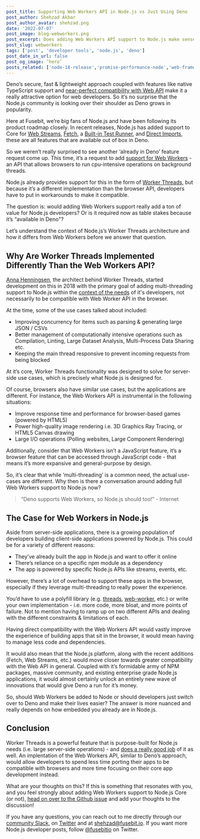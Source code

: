 ```yaml
---
post_title: Supporting Web Workers API in Node.js vs Just Using Deno 
post_author: Shehzad Akbar
post_author_avatar: shehzad.png
date: '2022-07-07'
post_image: blog-webworkers.png
post_excerpt: Does adding Web Workers API support to Node.js make sense given it already has Worker Threads? Or is it really only required now because it’s also “available in Deno"?
post_slug: webworkers
tags: ['post', 'developer tools', 'node.js', 'deno']
post_date_in_url: false
post_og_image: ‘hero’
posts_related: ['node-18-release','promise-performance-node','web-frameworks-plugins-architecture-overview']
---
```


Deno’s secure, fast & lightweight approach coupled with features like native TypeScript support and [near-perfect compatibility with Web API](https://deno.land/manual/runtime/web_platform_apis) make it a really attractive option for web developers. So it’s no surprise that the Node.js community is looking over their shoulder as Deno grows in popularity. 

Here at Fusebit, we’re big fans of Node.js and have been following its product roadmap closely. In recent releases, Node.js has added support to Core for [Web Streams](https://www.jasnell.me/posts/webstreams), [Fetch](https://fusebit.io/blog/node-fetch/), a [Built-in Test Runner](https://fusebit.io/blog/node-testing-comes-to-core/), and [Direct Imports](https://fusebit.io/blog/nodejs-https-imports/), these are all features that are available out of box in Deno.

So we weren’t really surprised to see another ‘already in Deno’ feature request come up. This time, it’s a request to add [support for Web Workers](https://github.com/nodejs/node/issues/43583) - an API that allows browsers to run cpu-intensive operations on background threads. 

Node.js already provides support for this in the form of [Worker Threads](https://nodejs.org/api/worker_threads.html), but because it’s a different implementation than the browser API, developers have to put in workarounds to make it compatible.

The question is: would adding Web Workers support really add a ton of value for Node.js developers? Or is it required now as table stakes because it’s “available in Deno"?

Let’s understand the context of Node.js’s Worker Threads architecture and how it differs from Web Workers before we answer that question.

##  Why Are Worker Threads Implemented Differently Than the Web Workers API?

[Anna Henningsen](https://twitter.com/addaleax), the architect behind Worker Threads, started development on this in 2018 with the primary goal of adding multi-threading support to Node.js within the [context of the needs](https://github.com/nodejs/worker/issues/1) of it's developers, not necessarily to be compatible with Web Worker API in the browser.

At the time, some of the use cases talked about included:

* Improving concurrency for items such as parsing & generating large JSON / CSVs
* Better management of computationally intensive operations such as Compilation, Linting, Large Dataset Analysis, Multi-Process Data Sharing etc.
* Keeping the main thread responsive to prevent incoming requests from being blocked

At it’s core, Worker Threads functionality was designed to solve for server-side use cases, which is precisely what Node.js is designed for. 

Of course, browsers also have similar use cases, but the applications are different. For instance, the Web Workers API is instrumental in the following situations:

* Improve response time and performance for browser-based games (powered by HTML5)
* Power high-quality image rendering i.e. 3D Graphics Ray Tracing, or HTML5 Canvas drawing
* Large I/O operations (Polling websites, Large Component Rendering)

Additionally, consider that Web Workers isn’t a JavaScript feature, it’s a browser feature that can be accessed through JavaScript code -  that means it’s more expansive and general-purpose by design. 

So, it’s clear that while ‘multi-threading’ is a common need, the actual use-cases are different. Why then is there a conversation around adding full Web Workers support to Node.js now? 

> “Deno supports Web Workers, so Node.js should too!” - Internet

## The Case for Web Workers in Node.js

Aside from server-side applications, there is a growing population of developers building client-side applications powered by Node.js. This could be for a variety of different reasons:

* They’ve already built the app in Node.js and want to offer it online
* There’s reliance on a specific npm module as a dependency
* The app is powered by specific Node.js APIs like streams, events, etc.

However, there’s a lot of overhead to support these apps in the browser, especially if they leverage multi-threading to really power the experience. 

You’d have to use a polyfill library (e.g. [threads](https://threads.js.org/), [web-worker](https://github.com/developit/web-worker), etc.) or write your own implementation - i.e. more code, more bloat, and more points of failure. Not to mention having to ramp up on two different APIs and dealing with the different constraints & limitations of each.

Having direct compatibility with the Web Workers API would vastly improve the experience of building apps that sit in the browser, it would mean having to manage less code and dependencies. 

It would also mean that the Node.js platform, along with the recent additions (Fetch, Web Streams, etc.) would move closer towards greater compatibility with the Web API in general. Coupled with it’s formidable army of NPM packages, massive community, and existing enterprise grade Node.js applications, it would almost certainly unlock an entirely new wave of innovations that would give Deno a run for it’s money.

So, should Web Workers be added to Node or should developers just switch over to Deno and make their lives easier? The answer is more nuanced and really depends on how embedded you already are in Node.js.

## Conclusion

Worker Threads is a powerful feature that is purpose-built for Node.js needs (i.e. large server-side operations) - and [does a really good job](https://github.com/nodejs/worker/issues/6) of it as well. An implentation of the Web Workers API, similar to Deno’s approach, would allow developers to spend less time porting their apps to be compatible with browsers and more time focusing on their core app development instead.

What are your thoughts on this? If this is something that resonates with you, and you feel strongly about adding Web Workers support to Node.js Core (or not), [head on over to the Github issue](https://github.com/nodejs/node/issues/43583) and add your thoughts to the discussion! 

If you have any questions, you can reach out to me directly through our [community Slack](https://join.slack.com/t/fusebitio/shared_invite/zt-qe7uidtf-4cs6OgaomFVgAF_fQZubfg), on [Twitter](https://twitter.com/shehzadakbar) and at [shehzad@fusebit.io](mailto:shehzad@fusebit.io). If you want more Node.js developer posts, follow [@fusebitio](https://twitter.com/fusebitio) on Twitter.